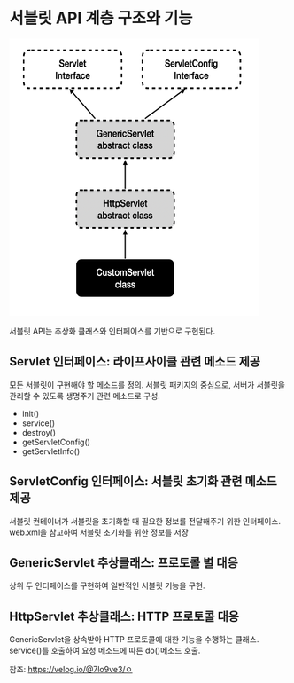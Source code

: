 # 서블릿 API 계층 구조와 기능

<img src="/assets/images/servlet/servlet_class_interface.png" width="450" height="500">

서블릿 API는 추상화 클래스와 인터페이스를 기반으로 구현된다.

## Servlet 인터페이스: 라이프사이클 관련 메소드 제공
모든 서블릿이 구현해야 할 메소드를 정의.
서블릿 패키지의 중심으로, 서버가 서블릿을 관리할 수 있도록 생명주기 관련 메소드로 구성.
- init()
- service()
- destroy()
- getServletConfig()
- getServletInfo()

## ServletConfig 인터페이스: 서블릿 초기화 관련 메소드 제공
서블릿 컨테이너가 서블릿을 초기화할 때 필요한 정보를 전달해주기 위한 인터페이스.
web.xml을 참고하여 서블릿 초기화를 위한 정보를 저장

## GenericServlet 추상클래스: 프로토콜 별 대응
상위 두 인터페이스를 구현하여 일반적인 서블릿 기능을 구현.


## HttpServlet 추상클래스: HTTP 프로토콜 대응
GenericServlet을 상속받아 HTTP 프로토콜에 대한 기능을 수행하는 클래스.
service()를 호출하여 요청 메소드에 따른 do()메소드 호출.

참조: https://velog.io/@7lo9ve3/ㅇ